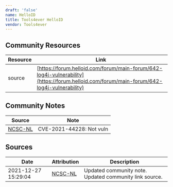 ```yaml
---
draft: 'false'
name: HelloID
title: Tools4ever HelloID
vendor: Tools4ever
---
```



## Community Resources
| Resource | Link |
| --- | --- |
| source | [https://forum.helloid.com/forum/main-forum/642-log4j-vulnerability](https://forum.helloid.com/forum/main-forum/642-log4j-vulnerability) |

## Community Notes
| Source | Note |
| --- | --- |
| [NCSC-NL](https://github.com/NCSC-NL/log4shell/blob/main/software/README.md) | CVE-2021-44228: Not vuln </ul> |

## Sources
| Date | Attribution | Description |
| --- | --- | --- |
| 2021-12-27 15:29:04 | [NCSC-NL](https://github.com/NCSC-NL/log4shell/blob/main/software/README.md) | Updated community note. Updated community link source.  |
